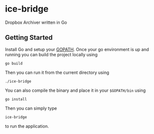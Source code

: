 # ice-bridge

Dropbox Archiver written in Go

## Getting Started

Install Go and setup your [GOPATH](http://golang.org/doc/code.html#GOPATH).
Once your go environment is up and running you can build the project locally using

```shell
go build
```

Then you can run it from the current directory using
```shell
./ice-bridge
```

You can also compile the binary and place it in your `$GOPATH/bin` using

```shell
go install
```

Then you can simply type
```shell
ice-bridge
```
to run the application.
